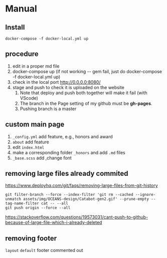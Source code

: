 # Manual

## Install
```
docker-compose -f docker-local.yml up
```

## procedure
1. edit in a proper md file
2. docker-compose up (if not working -- gem fail, just do docker-compose -f docker-local.yml up)
3. check in the local port http://0.0.0.0:8080/
4. stage and push to check it is uploaded on the website
   1. Note that deploy and push both together will make it fail (with VScode)
   2. The branch in the Page setting of my github must be __gh-pages__.
   3. Pushing branch is a master

## custom main page
1. `_config.yml` add feature, e.g., honors and award
2. `about` add feature
3. edit `index.html`
4. make a corresponding folder `_honors` and add `.md` files
5. `_base.scss` add ,change font

## removing large files already commited
https://www.deployhq.com/git/faqs/removing-large-files-from-git-history
```
git filter-branch --force --index-filter 'git rm --cached --ignore-unmatch assets/img/OCEANS-design/Catabot-gen2.gif' --prune-empty --tag-name-filter cat -- --all
git push origin --force --all
```

https://stackoverflow.com/questions/19573031/cant-push-to-github-because-of-large-file-which-i-already-deleted

## removing footer
`layout` `default` footer commented out